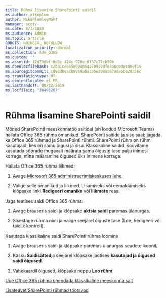 ```yaml
---
title: Rühma lisamine SharePointi saidil
ms.author: mikeplum
author: MikePlumleyMSFT
manager: scotv
ms.date: 8/3/2018
ms.audience: Admin
ms.topic: article
ROBOTS: NOINDEX, NOFOLLOW
localization_priority: Normal
ms.collection: Adm_O365
ms.custom: ''
ms.assetid: f7d730bf-0d6e-424c-970c-6137c71cb50b
ms.openlocfilehash: c2bb1ce655e994054278927dfe346c0decd09f19
ms.sourcegitcommit: 1d98db8acb9959aba3b5e308a567ade6b62da56c
ms.translationtype: MT
ms.contentlocale: et-EE
ms.lasthandoff: 08/22/2019
ms.locfileid: "36495207"
---
```

# <a name="add-a-group-to-a-sharepoint-site"></a>Rühma lisamine SharePointi saidil

Mõned SharePointi meeskonnatöö saitidel (sh loodud Microsoft Teams) hallata Office 365 rühma omanikud. SharePointi saitide ja sisu saab jagada ka Office 365 rühmad ja SharePointi rühmi. SharePointi rühm on rühm kasutajaid, kes on samu õigusi ja sisu. Klassikaline saidid, soovitame kasutada sõprade mugavalt määrata sama õiguste tase palju inimesi korraga, mitte määramine õigused üks inimene korraga.
  
Hallata Office 365 rühma liikmed:
  
1. Avage [Microsoft 365 administreerimiskeskuses lehe](https://portal.office.com/adminportal/home#/groups).
    
2. Valige selle omanikud ja liikmed. Lisamiseks või eemaldamiseks klõpsake linki **Redigeeri** **omanike** või **liikmete** reas. 
    
Jaga teatises saidi Office 365 rühma:
  
1. Avage brauseris saidi ja klõpsake **aktsia saidi** paremas ülanurgas. 
    
2. Sisestage rühma nimi ja valige seejärel õiguste tase (Loe, Redigeeri või täielik kontroll).
    
Kasutada klassikaline saidi SharePointi rühma loomine
  
1. Avage brauseris saidi ja klõpsake paremas ülanurgas seadete ikoonil.
    
2. Käsku **Saidisätted**ja seejärel klõpsake jaotises **kasutajad ja õigused** **saidi õigused**.
    
3. Vahekaardil õigused, klõpsake nuppu **Loo rühm**.
    
[Uue Office 365 rühma ühendada klassikaline meeskonna sait](https://go.microsoft.com/fwlink/?linkid=2008654)
  
[Lisateavet SharePointi rühmad töötavad](https://go.microsoft.com/fwlink/?linkid=874658)
  


